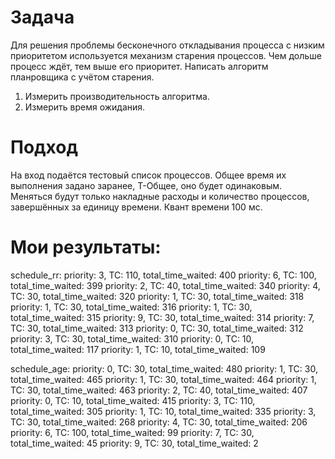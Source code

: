 # Задача
Для решения проблемы бесконечного откладывания процесса с низким приоритетом используется механизм старения процессов.
Чем дольше процесс ждёт, тем выше его приоритет.
Написать алгоритм планровщика с учётом старения.
1. Измерить производительность алгоритма.
2. Измерить время ожидания.

# Подход
На вход подаётся тестовый список процессов.
Общее время их выполнения задано заранее, T-Общее, оно будет одинаковым.
Меняться будут только накладные расходы и количество процессов, завершённых за единицу времени.
Квант времени 100 мс.

# Мои результаты:

schedule_rr:
    priority: 3, TC: 110, total_time_waited: 400
    priority: 6, TC: 100, total_time_waited: 399
    priority: 2, TC: 40, total_time_waited: 340
    priority: 4, TC: 30, total_time_waited: 320
    priority: 1, TC: 30, total_time_waited: 318
    priority: 1, TC: 30, total_time_waited: 316
    priority: 1, TC: 30, total_time_waited: 315
    priority: 9, TC: 30, total_time_waited: 314
    priority: 7, TC: 30, total_time_waited: 313
    priority: 0, TC: 30, total_time_waited: 312
    priority: 3, TC: 30, total_time_waited: 310
    priority: 0, TC: 10, total_time_waited: 117
    priority: 1, TC: 10, total_time_waited: 109

schedule_age:
    priority: 0, TC: 30, total_time_waited: 480
    priority: 1, TC: 30, total_time_waited: 465
    priority: 1, TC: 30, total_time_waited: 464
    priority: 1, TC: 30, total_time_waited: 463
    priority: 2, TC: 40, total_time_waited: 407
    priority: 0, TC: 10, total_time_waited: 415
    priority: 3, TC: 110, total_time_waited: 305
    priority: 1, TC: 10, total_time_waited: 335
    priority: 3, TC: 30, total_time_waited: 268
    priority: 4, TC: 30, total_time_waited: 206
    priority: 6, TC: 100, total_time_waited: 99
    priority: 7, TC: 30, total_time_waited: 45
    priority: 9, TC: 30, total_time_waited: 2

